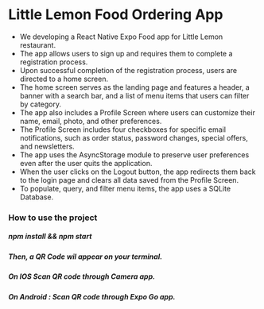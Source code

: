 # Little Lemon Food Ordering App

- We developing a React Native Expo Food app for Little Lemon restaurant.
- The app allows users to sign up and requires them to complete a registration process.
- Upon successful completion of the registration process, users are directed to a home screen.
- The home screen serves as the landing page and features a header, a banner with a search bar, and a list of    menu items that users can filter by category.
- The app also includes a Profile Screen where users can customize their name, email, photo, and other preferences.
- The Profile Screen includes four checkboxes for specific email notifications, such as order status, password changes, special offers, and newsletters.
- The app uses the AsyncStorage module to preserve user preferences even after the user quits the application.
- When the user clicks on the Logout button, the app redirects them back to the login page and clears all data saved from the Profile Screen.
- To populate, query, and filter menu items, the app uses a SQLite Database.

### How to use the project

##### npm install && npm start
##### Then, a QR Code wil appear on your terminal.
##### On IOS Scan QR code through Camera app.
##### On Android : Scan QR code through Expo Go app.




